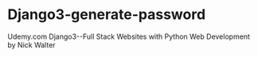 # Django3-generate-password
Udemy.com Django3--Full Stack Websites with Python Web Development
by Nick Walter
